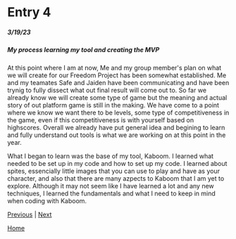 # Entry 4
##### 3/19/23

##### My process learning my tool and creating the MVP

At this point where I am at now, Me and my group member's plan on what we will create for our Freedom Project has been somewhat established. Me and my teamates Safe and Jaiden have been communicating and have been trynig to fully dissect what out final result will come out to. So far we already know we will create some type of game but the meaning and actual story of out platform game is still in the making. We have come to a point where we know we want there to be levels, some type of competitiveness in the game, even if this competitiveness is with yourself based on highscores. Overall we already have put general idea and begining to learn and fully understand out tools is what we are working on at this point in the year.

What I began to learn was the base of my tool, Kaboom. I learned what needed to be set up in my code and how to set up my code. I learned about spites, essencially little images that you can use to play and have as your character, and also that there are many azpects to Kaboom that I am yet to explore. Although it may not seem like I have learned a lot and any new techniques, I learned the fundamentals and what I need to keep in mind when coding with Kaboom.

[Previous](entry03.md) | [Next](entry05.md)

[Home](../README.md)
